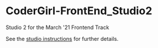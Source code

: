 # CoderGirl-FrontEnd_Studio2
Studio 2 for the March '21 Frontend Track

See the [studio instructions](https://docs.google.com/document/d/1Gmk-JY_18HThsuhfjmQKFKNKmWLJ17oik8y76rynH8Q/edit?usp=sharing) for further details.